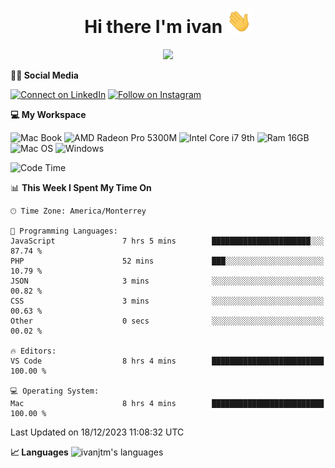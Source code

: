 <h1 align="center">Hi there I'm ivan <img src="https://raw.githubusercontent.com/ABSphreak/ABSphreak/master/gifs/Hi.gif" width="40px" /></h1>
<div align="center">
<img src="http://github-readme-streak-stats.herokuapp.com?user=ivanjtm&hide_border=true&background=00000000&border=FFFFFF00&sideNums=A8A8A8&sideLabels=A8A8A8&currStreakNum=FFC93C&dates=A8A8A8)](https://git.io/streak-stats"/>
</div>

**👦🏻 Social Media**

[![Connect on LinkedIn](https://img.shields.io/badge/LinkedIn-%230077B5.svg?&style=flat-square&logo=linkedin&logoColor=white)](https://www.linkedin.com/in/ivanjtm)
[![Follow on Instagram](https://img.shields.io/badge/Instagram-E4405F?style=flat-square&logo=instagram&logoColor=white)](https://www.instagram.com/ivanjtm)

**💻 My Workspace**

![Mac Book](https://img.shields.io/badge/Apple-MacBook_Pro_2019-999999?style=flat-square&logo=apple&logoColor=white)
![AMD Radeon Pro 5300M](https://img.shields.io/badge/AMD-Radeon_Pro_5300M-ED1C24?style=flat-square&logo=amd&logoColor=white)
![Intel Core i7 9th](https://img.shields.io/badge/Intel-Core_i7_9th-0071C5?style=flat-square&logo=intel&logoColor=white)
![Ram 16GB](https://img.shields.io/badge/RAM-16GB-230071C5?style=flat-square&logoColor=white)
![Mac OS](https://img.shields.io/badge/Mac%20OS-000000?style=flat-square&logo=apple&logoColor=white)
![Windows](https://img.shields.io/badge/Windows-0078D6?style=flat-square&logo=windows&logoColor=white)


<!--START_SECTION:waka-->
![Code Time](http://img.shields.io/badge/Code%20Time-868%20hrs%205%20mins-blue)

📊 **This Week I Spent My Time On** 

```text
🕑︎ Time Zone: America/Monterrey

💬 Programming Languages: 
JavaScript               7 hrs 5 mins        ██████████████████████░░░   87.74 % 
PHP                      52 mins             ███░░░░░░░░░░░░░░░░░░░░░░   10.79 % 
JSON                     3 mins              ░░░░░░░░░░░░░░░░░░░░░░░░░   00.82 % 
CSS                      3 mins              ░░░░░░░░░░░░░░░░░░░░░░░░░   00.63 % 
Other                    0 secs              ░░░░░░░░░░░░░░░░░░░░░░░░░   00.02 % 

🔥 Editors: 
VS Code                  8 hrs 4 mins        █████████████████████████   100.00 % 

💻 Operating System: 
Mac                      8 hrs 4 mins        █████████████████████████   100.00 % 
```


 Last Updated on 18/12/2023 11:08:32 UTC
<!--END_SECTION:waka-->
**📈 Languages**
 ![ivanjtm's languages](https://wakatime.com/share/@ivanjtm/a32f83c6-d0c9-49a4-a5ae-d0440b950377.svg)
